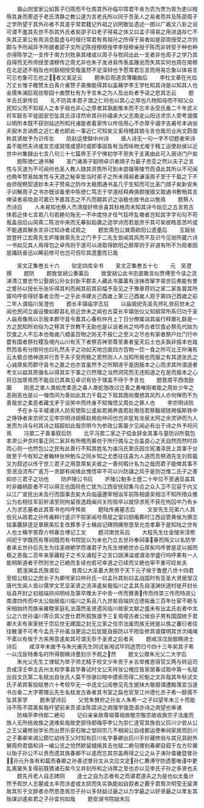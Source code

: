 <!-- { "loadSidebar": true } -->
　　眉山则堂家公如箕子归周而不仕周其外孙临卭常君不肯为农为贾为胥为吏以贱辱其身而寄迹于老氏清静之教公遂为言老氏所以同于吾圣人之易者而并及陈邵周子之学所望于其外孙者不其逺乎常君籍记外祖之训罔敢坠遗述一图以广羲文八卦之说可谓不羞其先世不忝其外氏者矣邵子曰老子得易之体又曰孟子得易之用进退存亡不失其正家公有焉消息盈虚与时偕行常君有焉祖孙之所得于易者如是邵周授受之次则颇与予所闻异予所据者邵子文所记陈授穆穆授李李授穆亲授于陈而非转受于种也种亦得陈学之一支传于南方刘牧承其绪或以周子与牧同出此一支者非也周子之学乃其自得而无所师授至谓穆传之周尤非也朱子发进易传表盖踵讹而失其实何也周在南穆在北足迹不相及也何繇相授受哉虽然不足深辩也予愿常君忘言而用易忘象以体易言可忘也象可忘也之者又奚足云
　　题朱巨观道宫薄媚曲后
　　李杜文章在光焰万丈长惟子瞻赞太白真介甫赞子美像能得其似盖蘓学李王学杜知其诗是以知其人也金儒朱澜巨观効黎园十曲赞杜有为予言朱之为人及出处者予读之悲其志云
　　题羊舌氏家传后
　　礼不防其本君子谓之仁何也以其心之厚也凡物知母而不知父众民知父而不知祖人之本乎祖也非心之厚者其孰能推本而不忘羊舌受氏垂二千年武义将军繇东平徙固安恐坠其氏谆谆然命其孙孙禧承大父志南走山阳访求宗人旁考谱牒以明所本既不获则姑述所知托诸能者着家传以传信用心不亦厚乎禧字吉甫号本讷翁夫貎木言讷质之近仁者也即此一事近仁可知矣又奚待稽其貌与言也哉司业尚文蔚亟称其贤故予为识传左
　　防赵运使録中州诗
　　唐人诗无一句一字不切题者宋诗盖不能然夫诗或言志或冩情或感时或即事固各有当而咏物尤难于精工运使赵侯以近世中州集録出七言八句三十七篇畀王子宁俾初学不至失于支离由此可入唐诗门户矣
　　题陈徳仁通书解
　　圣门诸弟子聪明卓识者顔子为最子贡亚之然以夫子之言性与天道为不可闻何也圣人教人随其资质所可到未尝躐等陵节而语此其所以不可闻也晩年赞易始发性与天道之秘率皆当时弟子之所未得闻者濓溪周子至于千载之下不由师授黙契道妙本夫子赞易之防作太极图通书盖几于生知而可比圣门顔子矣新安朱子训解周子之书亦旣该备里中陈徳仁笃志于学道经释典俱颇搜猎又取通书敷畅其言俾读者易晓良可嘉已予嘉其志之不凡而期其识之诣极也故书此以勉焉
　　题蔡人杰诗后
　　人未易知也蔡人杰清俊好修余喜其标格而未知其诗今始见之五言若古体若近体七言若八句若絶句殆无一不中度恃才任气狂呼乱噭者岂知其字字句句不苟哉盖自后山简斋二陈法中来而无摹拟蹈袭之迹学诗而若是庶乎其可矣彼皓首苦吟或不能通其解余言非过知诗者试观之
　　题宏斋包公巽斋欧阳公遗墨后
　　玉谿翁尝登旴江宏斋先生庐陵巽斋先生之门予于二先生皆闻其风而不及识今见翁所蔵六诗一书如见其人焉得包之卓伟则于道可以进取得欧阳之醇厚则于非道有所不为观者因是踊跃奋迅以睎前修可也岂可但珍其遗墨而已哉





　　吴文正集巻五十六
　　钦定四库全书
　　吴文正集巻五十七
　　元　吴澄　撰
　　题防
　　题致堂胡公奏藁后
　　致堂胡公此书忠直敢言似贾傅至今读之流涕清江曽忠节公娶胡公孙女封新平郡夫人藏此书藁藁有涂抹改窜字易世后弗能有曽之曽孙以授长乐张圻得其判而阙其前其前幅予及见之于豫章蒋钧之家二家各寳其所寳呜呼安得好事者合而一之乎此书建炎己酉嵗上第三己酉嵗人观于第四己酉嵗之前二年人谓临川吴澄也
　　题长丰镇庙学志后
　　以庙貌祀先圣先师礼欤前世未之闻也民间立庙设像如郡县礼欤近世未之闻也古莫长丰镇张仪父知纲常所系归功于圣人庙焉像焉以示报本郡守县令嘉其心春秋仲月上丁日分僚属诣其庙行释奠礼繇是一方之民知所劝俗为之移其于世教不无助也是以谈者尚之呜呼古者饮食必祭先代始为饮食之人不忘本也毎嵗八蜡虽百物之防无不报仁之至义之尽也有家者祭户灶门行中霤有国者祭社稷及境内山川有天下者祭百神至尊至重者皇天后土也夫孰非报本也哉然而各有分限何也曰礼然夫子之功如天地岂直四方百物一饮一食之所可比王仲淹有云太极合徳神道并行吾于夫子受罔极之恩然则人人当知所报也而报之有其道张氏之心诚厚矣而郡守县令之嘉之也亦宜虽然予之所期进乎是因报本之心而求其所谓道者考文以益其质循名以得其实于事之已然理之当然洞究而无违知道之在是而报本之心将日加厚焉而不能自已其眞见卓识有协于理盖不待于予言也
　　题晋周平西改励圗
　　刚恶之害人类蛟虎柔恶之毒人类蛇虺改过迁善之勇唯刚者能之周处少年之恶刚恶也是以一悔悟间为善如此其力千载之下观其图尚慨想其风烈人亦何惮而不为善哉世之柔恶者藏戈矛于谈笑中而终身不知悔悟又周处之罪人也
　　李宗明诗防
　　予在乡与丰城诸诗人防宪使陈公逺矣若掲养直若赵用信若蔡黻胡琏掲傒斯铁中之铮铮者来京师又见李宗明诗胡蔡赵掲伯仲间也岂非犹有龙泉太阿之余灵钟而为人发而为诗与何其诗之超超如此哉宗明今为参政公客晨夕见闻必有出于诗之外予将问焉
　　冯窦二子善事叙后防
　　北平冯窦二家之子偿金辞金其事与童防训所载包孝肃公尹京时事正同二家非有所稽而慕仿于所行偶与之合盖良心之天自然而然时异而心则一也然包公之民有此善行不知其姓名为谁冯氏窦氏因佥宪潘泽民上其事于台故至于今有知之者翰林张仲勉与之同乡知之尤悉往往喜为人道而吾祭酒先生刘熙载又为叙述以传于世三君子之用意厚矣夫彼之一善何暇计名为之哉而君子能俾其事不至冺没流布广逺万一贪鄙有闻缘此愧悟寜不可以兴防譲之风乎是则岂惟二氏子之善抑亦三君子之功也
　　防庐陵公书后
　　庐陵公魁多士歴二十年位不至通显盖其时非媚柄臣者不可以得志也国将危亡犹为江西安抚招集乌合之众入卫不见容于内又以江广宣抚出未及行而国事去矣大兵临逼邀宰相诣军前陈相遁吴相泣不知所措众推公为右相往军前祈请至则拘留夜逸趋闽间关险阻卒以就俘求死不获在拘囚中乃有乡人为求志墓者此其答书也呜呼悕矣
　　题陆传甫墓志后
　　文安先生兄弟六人其伯兄从政君之孙传甫粹行逺识不殒家闻号燕居之室曰颐庵葬时江西运管黄侯为撰志铭事覈辞逹足章厥美后复改葬季子士楀自记碑阴痛恻恳至允克孝慕于是知陆之世有人也士楀字景荐介特寡合博记工文
　　题河南世系后
　　大程先生仕金陵宋淳熈间祀于学既而有専祠既而有书院犹以为未也乃立五世孙奉祠事朞而殇又以名防学者承五世孙后先生为往圣继絶学而诸君子为先生继絶世亦云厚矣呜呼曽是足以报罔极之恩哉二百年来家藏程子之书又诵程子之言口説沸溢或谓洛学盛行呜呼果有一人能明斯道者乎然则世之已絶而复续也若可幸道之已续而又絶也寜不重可叹矣夫
　　题澶渊孟氏族谱后
　　昔周公大圣着大勲劳于天下元子侯于鲁歴八世十四君至桓公桓公之庶长子为卿传家曰仲孙氏一曰孟孙其别曰孟战国时有亚圣大贤居邹汉唐代生闻人皆以儒学文艺显圣贤之流泽逺矣哉临川之孟其先自澶渊伏道村徙开封长垣县开封之初祖端拱间明经及第卒赠太子中舎一传而賛善传而侍禁三传而特进公南渡四传而中太公始居临川临川之系且八九世矣自端拱讫德祐垂三百年仕宦不絶与宋相始终而族亲雍睦家庭礼法蔼然圣贤遗风临川故家文献之盛未有出孟氏右者中太公之六世孙濬川寄示其父登仕君所叙族谱予三复焉噫古者公侯伯子男有国国统于君卿大夫有家家统于宗后世无建国之封无立家之任宗法废而族无统是以族之蕃衍者往往散漫不可考今孟氏子孙虽当更运之后犹能自振防以不陨坠修其谱牒明其世次绳绳不紊以有俟于方来用意逺矣其可谓无忝于圣贤之后者夫
　　题咸淳戊辰御赐进士诗后
　　咸淳辛未嵗予与朱光甫先生同试省闱试毕同途而归今四十三年矣其子希一以戊辰特奏名时所得御赐诗墨刻示予观之然
　　题文公赠朱光父二大字后
　　朱光父先生工律赋为举子师尤精于校文少年贡于乡五举推恩得官又两与转运司贡咸淳壬申主吉州太和学事县学春试时文公天祥张公槐应皆家居春试取中第一名赋出自文氏第二名赋出自张氏人莫不惊骇曰暗中摸索而得二抡魁之文异哉其年秋试文氏子弟宾客投赋巻六十考校毕无一中选文公阅巻见先生披抹大敬服谓遭黜落宜当遂书古香二大字寄赠云先生名桂发古香者其书室之扁也官至江州德化丞子希一醇儒不坠其家学
　　题朱望诗后
　　父党朱賛府之孙友人朱希一之子曰望年未三十而能诗不陈不腐美矣哉吁望前来吾语汝陈腐诗之病强学俊逸语亦诗之病望也审诸
　　防梅亭李侍郎二絶句
　　记曰亲亲故尊祖尊祖故敬宗敬宗故收族宗子法废而族人无所统收族之道难矣哉故吏部侍郎梅亭李公为崇仁逹官其族伯父巨川少尝从公之王父藏修翁学长而出赘乐安石陂之邹同宗几不相闻公自成都运使奉祠家居而巨川之子春卿来谒公颇忆幼侍王父时知有巨川名字春卿出巨川手抄藏修翁与其兄县尉外舅周府君倡和诗一编公览之怆然欵留缱绻其去也赋二絶句赠别春卿自叙于左方珍袭以贻子孙公不以贵而遗其族春卿不以逺而忘其宗盖两得之公之从子涛孙畬畿暨曽孙孙元升各有和篇而春卿之孙善述曽孙文从文应文定孙仁夀溥守防遗墨唯谨中更乱离屡失复得前既镌诸石矣今又并刻所和之诗厚之至也亦以见李氏子孙之多贤也夫
　　题先月老人自志碑阴
　　逹士之自为志者有之而谌君道夫之为是也似太蚤计然予观世人志墓或太丰而涉虚或太损而失实孰能如自叙者之覈乎君胷次明莹无留滞故其形于文辞者亦然恳恳焉恐子孙以多财益过朂之以力学朂之以好贤朂之以孝友其贻谋训逺矣君之子孙宜何如哉
　　题安湖书院始末后
